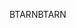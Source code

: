 <span data-ttu-id="e20c9-101">BTARN</span><span class="sxs-lookup"><span data-stu-id="e20c9-101">BTARN</span></span>